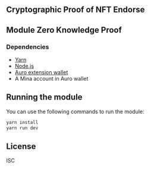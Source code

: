 
## Cryptographic Proof of NFT Endorse

## Module Zero Knowledge Proof

### Dependencies 

- [Yarn](https://classic.yarnpkg.com/en/docs/install)
- [Node.js](https://nodejs.org/en/)
- [Auro extension wallet](https://www.aurowallet.com/)
- A Mina account in Auro wallet


## Running the module

You can use the following commands to run the module:

```bash
yarn install
yarn run dev
```

## License
ISC
